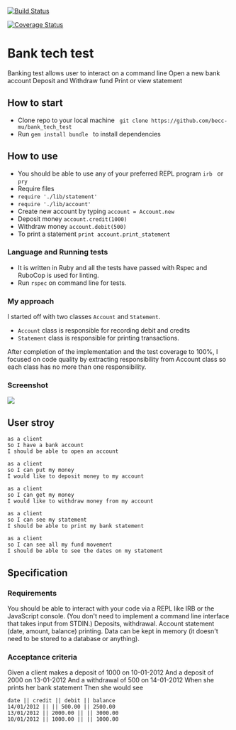 [![Build Status](https://travis-ci.com/becc-mu/bank_tech_test.svg?branch=master)](https://travis-ci.com/becc-mu/bank_tech_test)

[![Coverage Status](https://coveralls.io/repos/github/becc-mu/bank_tech_test/badge.svg)](https://coveralls.io/github/becc-mu/bank_tech_test)

# Bank tech test

Banking test allows user to interact on a command line
Open a new bank account
Deposit and Withdraw fund
Print or view statement

## How to start

* Clone repo to your local machine ``` git clone https://github.com/becc-mu/bank_tech_test```
* Run ```gem install bundle ``` to install dependencies


## How to use
* You should be able to use any of your preferred REPL program ```irb ``` or ``` pry ```
* Require files
* ```require './lib/statement'```
* ```require './lib/account'```
* Create new account by typing ``` account = Account.new ```
* Deposit money ``` account.credit(1000) ```
* Withdraw money ``` account.debit(500) ```
* To print a statement ``` print account.print_statement ```

### Language and Running tests

* It is written in Ruby and all the tests have passed with Rspec and RuboCop is used for linting.
* Run ``` rspec ``` on command line for tests.

### My approach
I started off with two classes ``` Account ``` and ```Statement```.
* ```Account``` class is responsible for recording debit and credits
* ```Statement``` class is responsible for printing transactions.

After completion of the implementation and the test coverage to 100%, I focused on code quality by extracting responsibility from Account class so each class has no more than one responsibility.

### Screenshot

![](https://github.com/becc-mu/bank_tech_test/blob/master/assets/Screen_shot.png)



## User stroy

```
as a client
So I have a bank account
I should be able to open an account

as a client
so I can put my money
I would like to deposit money to my account

as a client
so I can get my money
I would like to withdraw money from my account

as a client
so I can see my statement
I should be able to print my bank statement

as a client
so I can see all my fund movement
I should be able to see the dates on my statement

```
## Specification

### Requirements
You should be able to interact with your code via a REPL like IRB or the JavaScript console. (You don't need to implement a command line interface that takes input from STDIN.)
Deposits, withdrawal.
Account statement (date, amount, balance) printing.
Data can be kept in memory (it doesn't need to be stored to a database or anything).

### Acceptance criteria

Given a client makes a deposit of 1000 on 10-01-2012
And a deposit of 2000 on 13-01-2012
And a withdrawal of 500 on 14-01-2012
When she prints her bank statement
Then she would see

```
date || credit || debit || balance
14/01/2012 || || 500.00 || 2500.00
13/01/2012 || 2000.00 || || 3000.00
10/01/2012 || 1000.00 || || 1000.00
```
